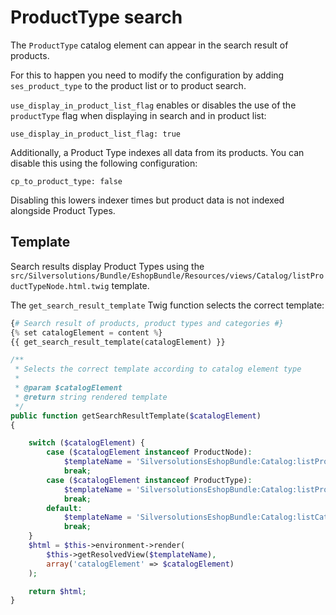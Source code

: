 # ProductType search

The `ProductType` catalog element can appear in the search result of products.

For this to happen you need to modify the configuration by adding `ses_product_type` to the product list or to product search.

`use_display_in_product_list_flag` enables or disables the use of the `productType` flag when displaying in search and in product list:

`use_display_in_product_list_flag: true`

Additionally, a Product Type indexes all data from its products.
You can disable this using the following configuration:

`cp_to_product_type: false`

Disabling this lowers indexer times but product data is not indexed alongside Product Types.

## Template

Search results display Product Types using the `src/Silversolutions/Bundle/EshopBundle/Resources/views/Catalog/listProductTypeNode.html.twig` template.

The `get_search_result_template` Twig function selects the correct template:

``` php
{# Search result of products, product types and categories #}
{% set catalogElement = content %}
{{ get_search_result_template(catalogElement) }}
```

``` php
/**
 * Selects the correct template according to catalog element type
 *
 * @param $catalogElement
 * @return string rendered template
 */
public function getSearchResultTemplate($catalogElement)
{

    switch ($catalogElement) {
        case ($catalogElement instanceof ProductNode):
            $templateName = 'SilversolutionsEshopBundle:Catalog:listProductNode.html.twig';
            break;
        case ($catalogElement instanceof ProductType):
            $templateName = 'SilversolutionsEshopBundle:Catalog:listProductTypeNode.html.twig';
            break;
        default:
            $templateName = 'SilversolutionsEshopBundle:Catalog:listCatalogNode.html.twig';
            break;
    }
    $html = $this->environment->render(
        $this->getResolvedView($templateName),
        array('catalogElement' => $catalogElement)
    );

    return $html;
}
```
